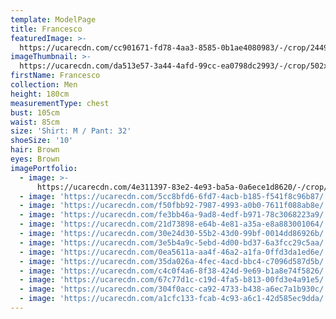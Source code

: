 ```yaml
---
template: ModelPage
title: Francesco
featuredImage: >-
  https://ucarecdn.com/cc901671-fd78-4aa3-8585-0b1ae4080983/-/crop/2449x970/0,244/-/preview/
imageThumbnail: >-
  https://ucarecdn.com/da513e57-3a44-4afd-99cc-ea0798dc2993/-/crop/502x728/77,144/-/preview/
firstName: Francesco
collection: Men
height: 180cm
measurementType: chest
bust: 105cm
waist: 85cm
size: 'Shirt: M / Pant: 32'
shoeSize: '10'
hair: Brown
eyes: Brown
imagePortfolio:
  - image: >-
      https://ucarecdn.com/4e311397-83e2-4e93-ba5a-0a6ece1d8620/-/crop/499x708/75,144/-/preview/
  - image: 'https://ucarecdn.com/5cc8bfd6-6fd7-4acb-b185-f541f8c96b87/'
  - image: 'https://ucarecdn.com/f50fbb92-7987-4993-a0b0-7611f088ab8e/'
  - image: 'https://ucarecdn.com/fe3bb46a-9ad8-4edf-b971-78c3068223a9/'
  - image: 'https://ucarecdn.com/21d73898-e64b-4e81-a35a-e8a883001064/'
  - image: 'https://ucarecdn.com/30e24d30-55b2-43d0-99bf-0014dd86926b/'
  - image: 'https://ucarecdn.com/3e5b4a9c-5ebd-4d00-bd37-6a3fcc29c5aa/'
  - image: 'https://ucarecdn.com/0ea5611a-aa4f-46a2-a1fa-0ffd3da1ed6e/'
  - image: 'https://ucarecdn.com/35da026a-4fec-4acd-bbc4-c7096d587d5b/'
  - image: 'https://ucarecdn.com/c4c0f4a6-8f38-424d-9e69-b1a8e74f5826/'
  - image: 'https://ucarecdn.com/67c77d1c-c19d-4fa5-b813-00fd3e4a91e5/'
  - image: 'https://ucarecdn.com/304f0acc-ca92-4733-b438-a6ec7a1b930c/'
  - image: 'https://ucarecdn.com/a1cfc133-fcab-4c93-a6c1-42d585ec9dda/'
---
```


